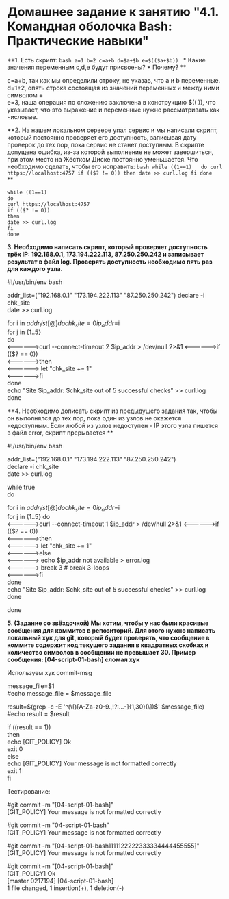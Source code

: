 # Домашнее задание к занятию "4.1. Командная оболочка Bash: Практические навыки"

**1. Есть скрипт:
	```bash
	a=1
	b=2
	c=a+b
	d=$a+$b
	e=$(($a+$b))
	```
	* Какие значения переменным c,d,e будут присвоены?
	* Почему?
**

c=a+b, так как мы определили строку, не указав, что a и b переменные.  
d=1+2, опять строка состоящая из значений переменных и между ними символом +  
e=3, наша операция по сложению заключена в конструкцию $(( )), что указывает, что это выражение и переменные нужно рассматривать как числовые.  

	
	

**2. На нашем локальном сервере упал сервис и мы написали скрипт, который постоянно проверяет его доступность, записывая дату проверок до тех пор, пока сервис не станет доступным. В скрипте допущена ошибка, из-за которой выполнение не может завершиться, при этом место на Жёстком Диске постоянно уменьшается. Что необходимо сделать, чтобы его исправить:
	```bash
	while ((1==1)  
	do
	curl https://localhost:4757
	if (($? != 0))
	then
	date >> curl.log
	fi
	done
	```
**	
	
	while ((1==1)  
	do  
	curl https://localhost:4757  
	if (($? != 0))  
	then  
	date >> curl.log  
	fi  
	done  
	

	
	
**3. Необходимо написать скрипт, который проверяет доступность трёх IP: 192.168.0.1, 173.194.222.113, 87.250.250.242 и записывает результат в файл log. Проверять доступность необходимо пять раз для каждого узла.**

 #!/usr/bin/env bash  

addr_list=("192.168.0.1" "173.194.222.113" "87.250.250.242") 
declare -i chk_site   
date >> curl.log   

for i in ${addr_list[@]}   
do    
    chk_site=0   
    ip_addr=$i   
    for j in {1..5}  
    do  
<------>curl --connect-timeout 2 $ip_addr > /dev/null 2>&1  
<------>if (($? == 0))  
<------>then  
<------>    let "chk_site += 1"  
<------>fi  
    done  
echo "Site $ip_addr: $chk_site out of 5 successful checks" >> curl.log  
done  
 


**4. Необходимо дописать скрипт из предыдущего задания так, чтобы он выполнялся до тех пор, пока один из узлов не окажется недоступным. Если любой из узлов недоступен - IP этого узла пишется в файл error, скрипт прерывается  **

#!/usr/bin/env bash  

addr_list=("192.168.0.1" "173.194.222.113" "87.250.250.242")  
declare -i chk_site  
date >> curl.log  

while true  
do  
  
for i in ${addr_list[@]}  
do  
    chk_site=0  
    ip_addr=$i   
    for j in {1..5} 
    do  
<------>curl --connect-timeout 1 $ip_addr > /dev/null 2>&1  
<------>if (($? == 0))   
<------>then   
<------>    let "chk_site += 1"   
<------>else  
<------>    echo $ip_addr not available > error.log  
<------>    break 3 # break 3-loops  
<------>fi  
    done   
echo "Site $ip_addr: $chk_site out of 5 successful checks" >> curl.log   
done    

done   




**5. (Задание со звёздочкой) Мы хотим, чтобы у нас были красивые сообщения для коммитов в репозиторий. Для этого нужно написать локальный хук для git, который будет проверять, что сообщение в коммите содержит код текущего задания в квадратных скобках и количество символов в сообщении не превышает 30. Пример сообщения: \[04-script-01-bash\] сломал хук**

Используем хук commit-msg  

message_file=$1  
#echo message_file = $message_file  

result=$(grep -c -E '^(\[)[A-Za-z0-9.,!?:…-]{1,30}(\])$' $message_file)   
#echo result = $result   

if ((result == 1))   
then   
    echo [GIT_POLICY] Ok   
    exit 0   
else   
    echo [GIT_POLICY] Your message is not formatted correctly     
    exit 1   
fi   



Тестирование:  
 
 #git commit -m "\[04-script-01-bash\]"   
[GIT_POLICY] Your message is not formatted correctly   

 #git commit -m "04-script-01-bash"   
[GIT_POLICY] Your message is not formatted correctly   

 #git commit -m "[04-script-01-bash1111122222333334444455555]"   
[GIT_POLICY] Your message is not formatted correctly   

 #git commit -m "[04-script-01-bash]"  
[GIT_POLICY] Ok  
[master 0217194] [04-script-01-bash]  
 1 file changed, 1 insertion(+), 1 deletion(-)   
